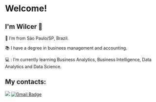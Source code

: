 # Welcome!
## I'm Wilcer 👋

📍 I’m from São Paulo/SP, Brazil.

:books: I have a degree in businees management and accounting.

:computer: : I’m currently learning Business Analytics, Business Intelligence, Data Analytics and Data Science.

## My contacts:
[<img src="https://img.shields.io/badge/linkedin-%230077B5.svg?&style=for-the-badge&logo=linkedin&logoColor=white" />](https://www.linkedin.com/in/andremarcorio/)
[![Gmail Badge](https://img.shields.io/badge/Gmail-D14836?style=for-the-badge&logo=gmail&logoColor=white&link=mailto:mariana.albor@gmail.com)](mailto:andremarcorio@gmail.com)


<!--
**andremarcorio/andremarcorio** is a ✨ _special_ ✨ repository because its `README.md` (this file) appears on your GitHub profile.



:outbox_tray: 2021 Goals: create a new project and find a new job.
- 🔭 I’m currently working on ...
- 🌱 I’m currently learning ...
- 👯 I’m looking to collaborate on ...
- 🤔 I’m looking for help with ...
- 💬 Ask me about ...
- 📫 How to reach me: ...
- 😄 Pronouns: ...
- ⚡ Fun fact: ...
-->
